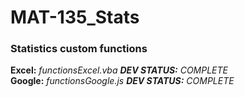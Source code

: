 # MAT-135_Stats
### Statistics custom functions

**Excel:** *functionsExcel.vba  **DEV STATUS:** COMPLETE*
<br />
**Google:** *functionsGoogle.js  **DEV STATUS:** COMPLETE*
